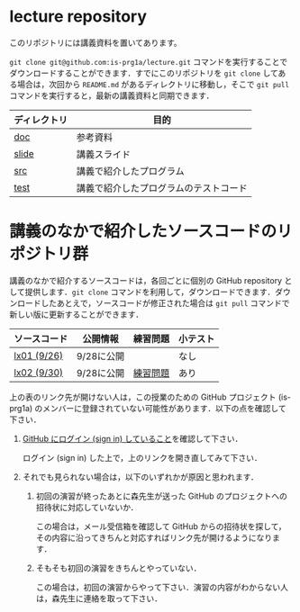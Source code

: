 # **lecture** repository

このリポジトリには講義資料を置いてあります。

`git clone git@github.com:is-prg1a/lecture.git` コマンドを実行することでダウンロードすることができます．すでにこのリポジトリを `git clone` してある場合は，次回から `README.md` があるディレクトリに移動し，そこで `git pull` コマンドを実行すると，最新の講義資料と同期できます．

ディレクトリ | 目的
----- | -----
[doc](doc) | 参考資料
[slide](slide) | 講義スライド
[src](src) | 講義で紹介したプログラム
[test](test) | 講義で紹介したプログラムのテストコード

# 講義のなかで紹介したソースコードのリポジトリ群

講義のなかで紹介するソースコードは，各回ごとに個別の GitHub repository として提供します．`git clone` コマンドを利用して，ダウンロードできます．ダウンロードしたあとえで，ソースコードが修正された場合は `git pull` コマンドで新しい版に更新することができます．

ソースコード | 公開情報 | 練習問題 | 小テスト
----- | ----- | ----- | -----
[lx01 (9/26)](https://github.com/is-prg1a/lx01) | 9/28に公開 | | なし
[lx02 (9/30)](https://github.com/is-prg1a/lx02) | 9/28に公開 | [練習問題](https://github.com/is-prg1a/lx02/blob/master/assignment.md) | あり

上の表のリンク先が開けない人は，この授業のための GitHub プロジェクト (is-prg1a) のメンバーに登録されていない可能性があります．以下の点を確認して下さい．

1. [GitHub にログイン (sign in) していること](https://github.com/login)を確認して下さい．

    ログイン (sign in) した上で，上のリンクを開き直してみて下さい．


1. それでも見られない場合は，以下のいずれかが原因と思われます．

    1. 初回の演習が終ったあとに森先生が送った GitHub のプロジェクトへの招待状に対応していないか．
    
        この場合は，メール受信箱を確認して GitHub からの招待状を探して，その内容に沿ってきちんと対応すればリンク先が開けるようになります．

    1. そもそも初回の演習をきちんとやっていない．
    
        この場合は，初回の演習からやって下さい．演習の内容がわからない人は，森先生に連絡を取って下さい．

